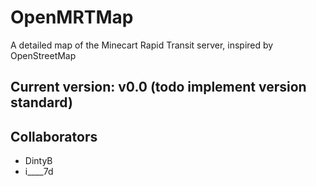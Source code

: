 # OpenMRTMap
A detailed map of the Minecart Rapid Transit server, inspired by OpenStreetMap

## Current version: v0.0 (todo implement version standard)

## Collaborators
* DintyB
* i____7d
